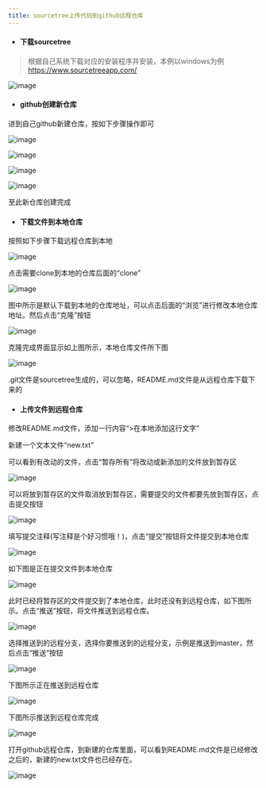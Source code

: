 ```yaml
---
title: sourcetree上传代码到github远程仓库
---
```


- #### 下载sourcetree

> 根据自己系统下载对应的安装程序并安装，本例以windows为例
> https://www.sourcetreeapp.com/

![image](https://upload-images.jianshu.io/upload_images/7030886-96db6a092d1b352e.jpg?imageMogr2/auto-orient/strip%7CimageView2/2/w/700)

<!-- more -->

- #### github创建新仓库

进到自己github新建仓库，按如下步骤操作即可

![image](https://upload-images.jianshu.io/upload_images/7030886-0cfcdb1f6684cb49.jpg?imageMogr2/auto-orient/strip%7CimageView2/2/w/700)

![image](https://upload-images.jianshu.io/upload_images/7030886-ecca8d60af24e8a5.jpg?imageMogr2/auto-orient/strip%7CimageView2/2/w/522)

![image](https://upload-images.jianshu.io/upload_images/7030886-3e01c77ef37feffc.jpg?imageMogr2/auto-orient/strip%7CimageView2/2/w/700)

![image](https://upload-images.jianshu.io/upload_images/7030886-a08f4947c94c0ad8.jpg?imageMogr2/auto-orient/strip%7CimageView2/2/w/700)

至此新仓库创建完成

- #### 下载文件到本地仓库

按照如下步骤下载远程仓库到本地

![image](https://upload-images.jianshu.io/upload_images/7030886-77025ccbd5ff1dd3.jpg?imageMogr2/auto-orient/strip%7CimageView2/2/w/700)

点击需要clone到本地的仓库后面的“clone”

![image](https://upload-images.jianshu.io/upload_images/7030886-bed56cab8c09767f.jpg?imageMogr2/auto-orient/strip%7CimageView2/2/w/700)

图中所示是默认下载到本地的仓库地址，可以点击后面的“浏览”进行修改本地仓库地址。然后点击“克隆”按钮

![image](https://upload-images.jianshu.io/upload_images/7030886-868147f7749483ab.jpg?imageMogr2/auto-orient/strip%7CimageView2/2/w/700)

克隆完成界面显示如上图所示，本地仓库文件所下图

![image](https://upload-images.jianshu.io/upload_images/7030886-8108902c8f570c51.jpg?imageMogr2/auto-orient/strip%7CimageView2/2/w/511)

.git文件是sourcetree生成的，可以忽略，README.md文件是从远程仓库下载下来的

- #### 上传文件到远程仓库

修改README.md文件，添加一行内容“>在本地添加这行文字”

新建一个文本文件“new.txt”

可以看到有改动的文件，点击“暂存所有”将改动或新添加的文件放到暂存区

![image](https://upload-images.jianshu.io/upload_images/7030886-a142330866cbf426.jpg?imageMogr2/auto-orient/strip%7CimageView2/2/w/700)

可以将放到暂存区的文件取消放到暂存区，需要提交的文件都要先放到暂存区，点击提交按钮

![image](https://upload-images.jianshu.io/upload_images/7030886-771d00cdba08e4bb.jpg?imageMogr2/auto-orient/strip%7CimageView2/2/w/700)

填写提交注释(写注释是个好习惯哦！)，点击“提交”按钮将文件提交到本地仓库

![image](https://upload-images.jianshu.io/upload_images/7030886-64b8c5286549ce20.jpg?imageMogr2/auto-orient/strip%7CimageView2/2/w/700)

如下图是正在提交文件到本地仓库 

![image](https://upload-images.jianshu.io/upload_images/7030886-f1b83a010256da9a.jpg?imageMogr2/auto-orient/strip%7CimageView2/2/w/700)

此时已经将暂存区的文件提交到了本地仓库，此时还没有到远程仓库，如下图所示。点击“推送”按钮，将文件推送到远程仓库。

![image](https://upload-images.jianshu.io/upload_images/7030886-cd1c99c9ae35b9e3.jpg?imageMogr2/auto-orient/strip%7CimageView2/2/w/700)

选择推送到的远程分支，选择你要推送到的远程分支，示例是推送到master，然后点击“推送”按钮

![image](https://upload-images.jianshu.io/upload_images/7030886-345d2a385f172490.jpg?imageMogr2/auto-orient/strip%7CimageView2/2/w/700)

下图所示正在推送到远程仓库

![image](https://upload-images.jianshu.io/upload_images/7030886-fd87e1fc410dd695.jpg?imageMogr2/auto-orient/strip%7CimageView2/2/w/700)

下图所示推送到远程仓库完成

![image](https://upload-images.jianshu.io/upload_images/7030886-81c846293128a75a.jpg?imageMogr2/auto-orient/strip%7CimageView2/2/w/700)

打开github远程仓库，到新建的仓库里面，可以看到README.md文件是已经修改之后的，新建的new.txt文件也已经存在。

![image](https://upload-images.jianshu.io/upload_images/7030886-b4d244778678b53e.jpg?imageMogr2/auto-orient/strip%7CimageView2/2/w/700)

